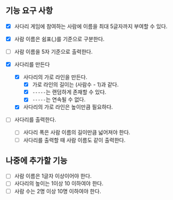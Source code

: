 ## 기능 요구 사항

- [x] 사다리 게임에 참여하는 사람에 이름을 최대 5글자까지 부여할 수 있다. 
- [x] 사람 이름은 쉼표(,)를 기준으로 구분한다.
- [ ] 사람 이름을 5자 기준으로 출력한다.

- [x] 사다리를 만든다
  - [x] 사다리의 가로 라인을 만든다.
    - [x] 가로 라인의 길이는 (사람수 - 1)과 같다.
    - [x] `-----`는 랜덤하게 존재할 수 있다.
    - [x] `-----`는 연속될 수 없다. 
  - [x] 사다리의 가로 라인은 높이만큼 필요하다.

- [ ] 사다리를 출력한다.
  - [ ] 사다리 폭은 사람 이름의 길이만큼 넓어져야 한다.
  - [ ] 사다리를 출력할 때 사람 이름도 같이 출력한다.

## 나중에 추가할 기능
- [ ] 사람 이름은 1글자 이상이어야 한다.
- [ ] 사다리의 높이는 1이상 10 이하여야 한다.
- [ ] 사람 수는 2명 이상 10명 이하여야 한다. 